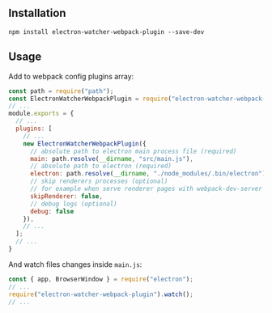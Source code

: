 ## Installation

```shell
npm install electron-watcher-webpack-plugin --save-dev
```

## Usage

Add to webpack config plugins array:

```javascript
const path = require("path");
const ElectronWatcherWebpackPlugin = require("electron-watcher-webpack-plugin");
// ...
module.exports = {
  // ...
  plugins: [
    // ...
    new ElectronWatcherWebpackPlugin({
      // absolute path to electron main process file (required)
      main: path.resolve(__dirname, "src/main.js"),
      // absolute path to electron (required)
      electron: path.resolve(__dirname, "./node_modules/.bin/electron"),
      // skip renderers processes (optional)
      // for example when serve renderer pages with webpack-dev-server
      skipRenderer: false,
      // debug logs (optional)
      debug: false
    }),
    // ...
  ];
  // ...
}
```

And watch files changes inside `main.js`:

```javascript
const { app, BrowserWindow } = require("electron");
// ...
require("electron-watcher-webpack-plugin").watch();
// ...
```
